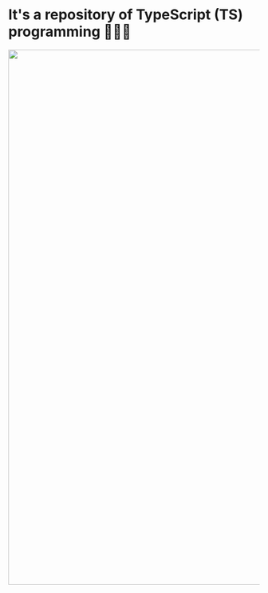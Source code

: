 # It's a repository of TypeScript (TS) programming 📘📜🔢
<img src="https://ggsurkov-blog.ru/wp-content/uploads/2018/09/typescript_1-1280x720.png" width="1070"/>

